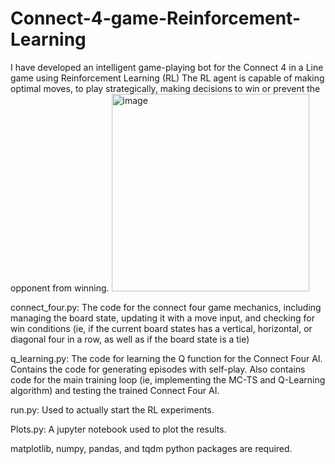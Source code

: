 # Connect-4-game-Reinforcement-Learning
I have developed an intelligent game-playing bot for the Connect 4 in a Line game using Reinforcement Learning (RL)  The RL agent is capable of making optimal moves, to play strategically, making decisions to win or prevent the opponent from winning.
<img width="316" alt="image" src="https://github.com/pratheek08/Connect-4-game-Reinforcement-Learning/assets/83898956/f34ba00b-be51-4758-b686-0d842a436cf9">

connect_four.py: The code for the connect four game mechanics, including managing the board state, updating it with a move input, and checking for win conditions (ie, if the current board states has a vertical, horizontal, or diagonal four in a row, as well as if the board state is a tie)

q_learning.py: The code for learning the Q function for the Connect Four AI. Contains the code for generating episodes with self-play. Also contains code for the main training loop (ie, implementing the MC-TS and Q-Learning algorithm) and testing the trained Connect Four AI.

run.py: Used to actually start the RL experiments.

Plots.py: A jupyter notebook used to plot the results.

matplotlib, numpy, pandas, and tqdm python packages are required.
